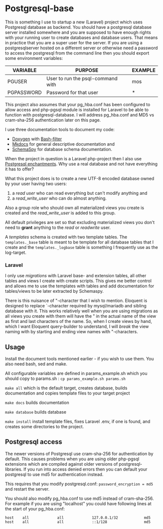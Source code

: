 # Postgresql-base
This is something I use to startup a new (Laravel) project which uses Postgresql database as backend. You should have a postgresql database server installed somewhere and you are supposed to have enough rights with your running user to create databases and database users. That means in practice that you are a super user for the server. If you are using a postgresqlserver hosted on a different server or otherwise need a password to access the postgresql from the command line then you should export some environment variables:

| VARIABLE | PURPOSE | EXAMPLE |
|----------|---------|---------|
| PGUSER   | User to run the psql-command with | mos |
| PGPASSWORD | Password for that user | * |

This project also assumes that your pg_hba.conf has been configured to allow access and php-pgsql module is installed for Laravel to be able to function with postgresql-database. I will address pg_hba.conf and MD5 vs cram-sha-256 authentication later on this page. 

I use three documentation tools to document my code:
* [Doxygen](https://www.doxygen.nl/index.html) with [Bash-filter](https://github.com/Anvil/bash-doxygen)
* [Mkdocs](https://www.mkdocs.org/) for general descriptive documentation and
* [SchemaSpy](https://schemaspy.readthedocs.io/en/latest/index.html) for database schema documentation.

When the project in question is a Laravel php-project then I also use [Postgresql enchantments](https://github.com/tpetry/laravel-postgresql-enhanced). Why use a real database and not have everything it has to offer?

What this project does is to create a new UTF-8 encoded database owned by your user having two users: 
1. a _read user_ who can read everything but can't modify anything and
2. a _read_write_user_ who can do almost anything.

Also a group role who should own all materialized views you create is created and the _read_write_user_ is added to this group. 

All default privileges are set so that excluding materialized views you don't need to **grant** anything to the _read_ or _readwrite_ user. 

A _templates_ schema is created with two template tables. The `templates._base` table is meant to be template for all database tables that I create and the `templates._logbase` table is something I frequently use as the log-target.

### Laravel
I only use _migrations_ with Laravel base- and extension tables, all other tables and views I create with create scripts. This gives me better control and allows me to use the templates with tables and add documentation for tables/views to be later extracted by Schemaspy. 

There is this nuisance of "-character that I wish to mention. Eloquent is designed to replace `-character required by mysql/mariadb and sibling database with it. This works relatively well when you are using migrations as all views you create with them will have the " in the actual name of the view as first and last characters of the name. So, when I create views by hand, which I want Eloquent query-builder to understand, I will _break_ the view naming with by starting and ending view names with "-characters.

## Usage
Install the document tools mentioned earlier - if you wish to use them. You also need bash, sed and make.

All configurable variables are defined in params_example.sh which you should copy to params.sh : `cp params_example.sh params.sh`

`make all` which is the default target, creates database, builds documentation and copies template files to your target project

`make docs` builds documentation

`make database` builds database

`make install` install template files, fixes Laravel .env, if one is found, and creates some directories to the project.

## Postgresql access 
The newer versions of Postgresql use cram-sha-256 for authentication by default. This causes problems when you are using older php-pgsql extensions which are compiled against older versions of postgresql-libraries. If you run into access denied errors then you can default your postgresql to use md5 for authentication instead. 

This requires that you modify postgresql.conf:
`password_encryption = md5`
and restart the server. 

You should also modify pg_hba.conf to use md5 instead of cram-sha-256. For example if you are using "localhost" you could have following lines at the start of your pg_hba.conf:

    host    all             all             127.0.0.1/32            md5
    host    all             all             ::1/128                 md5
